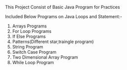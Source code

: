 This Project Consist of Basic Java Program for Practices

Included Below Programs on Java Loops and Statement:-
1) Arrays Programs
2) For Loop Programs
3) If Else Programs
4) Patterns(Different star,traingle program)
5) String Program
6) Switch Case Program
7) Two Dimensional Array Program
8) While Loop Program
